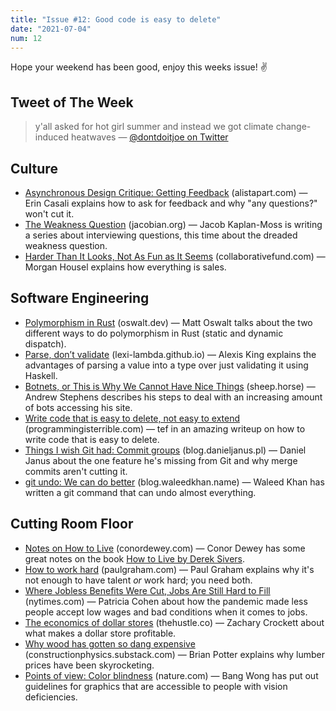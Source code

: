 ```yaml
---
title: "Issue #12: Good code is easy to delete"
date: "2021-07-04"
num: 12
---
```


Hope your weekend has been good, enjoy this weeks issue! ✌️

## Tweet of The Week

> y'all asked for hot girl summer and instead we got climate change-induced heatwaves
> — [@dontdoitjoe on Twitter](https://twitter.com/dontdoitjoe/status/1409198320518455301)

## Culture

- [Asynchronous Design Critique: Getting Feedback](https://alistapart.com/article/asynchronous-design-critique-giving-feedback-part2/) (alistapart.com) — Erin Casali explains how to ask for feedback and why "any questions?" won't cut it.
- [The Weakness Question](https://jacobian.org/2021/feb/12/interview-questions-weakness/) (jacobian.org) — Jacob Kaplan-Moss is writing a series about interviewing questions, this time about the dreaded weakness question.
- [Harder Than It Looks, Not As Fun as It Seems](https://web.archive.org/web/20221209050432/https://collabfund.com/blog/hard/) (collaborativefund.com) — Morgan Housel explains how everything is sales.

## Software Engineering

- [Polymorphism in Rust](https://oswalt.dev/2021/06/polymorphism-in-rust/) (oswalt.dev) — Matt Oswalt talks about the two different ways to do polymorphism in Rust (static and dynamic dispatch).
- [Parse, don’t validate](https://lexi-lambda.github.io/blog/2019/11/05/parse-don-t-validate/) (lexi-lambda.github.io) — Alexis King explains the advantages of parsing a value into a type over just validating it using Haskell.
- [Botnets, or This is Why We Cannot Have Nice Things](https://sheep.horse/2021/6/botnets%2C_or_this_is_why_we_cannot_have_nice_things.html) (sheep.horse) — Andrew Stephens describes his steps to deal with an increasing amount of bots accessing his site.
- [Write code that is easy to delete, not easy to extend](https://programmingisterrible.com/post/139222674273/how-to-write-disposable-code-in-large-systems) (programmingisterrible.com) — tef in an amazing writeup on how to write code that is easy to delete.
- [Things I wish Git had: Commit groups](http://blog.danieljanus.pl/2021/07/01/commit-groups/) (blog.danieljanus.pl) — Daniel Janus about the one feature he's missing from Git and why merge commits aren't cutting it.
- [git undo: We can do better](https://blog.waleedkhan.name/git-undo/) (blog.waleedkhan.name) — Waleed Khan has written a git command that can undo almost everything.

## Cutting Room Floor

- [Notes on How to Live](https://www.conordewey.com/blog/how-to-live/) (conordewey.com) — Conor Dewey has some great notes on the book [How to Live by Derek Sivers](https://sive.rs/h).
- [How to work hard](http://paulgraham.com/hwh.html) (paulgraham.com) — Paul Graham explains why it's not enough to have talent _or_ work hard; you need both.
- [Where Jobless Benefits Were Cut, Jobs Are Still Hard to Fill](https://www.nytimes.com/2021/06/27/business/economy/jobs-workers-unemployment-benefits.html) (nytimes.com) — Patricia Cohen about how the pandemic made less people accept low wages and bad conditions when it comes to jobs.
- [The economics of dollar stores](https://thehustle.co/the-economics-of-dollar-stores/) (thehustle.co) — Zachary Crockett about what makes a dollar store profitable.
- [Why wood has gotten so dang expensive](https://constructionphysics.substack.com/p/lumber-price-faq) (constructionphysics.substack.com) — Brian Potter explains why lumber prices have been skyrocketing.
- [Points of view: Color blindness](https://www.nature.com/articles/nmeth.1618) (nature.com) — Bang Wong has put out guidelines for graphics that are accessible to people with vision deficiencies.
